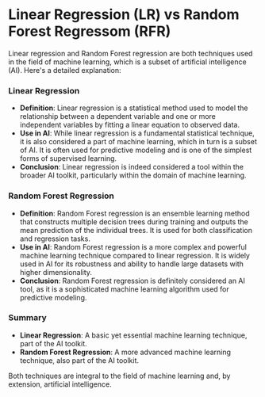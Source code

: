 # Linear Regression (LR) vs Random Forest Regressom (RFR)
Linear regression and Random Forest regression are both techniques used in the field of machine learning, which is a subset of artificial intelligence (AI). Here's a detailed explanation:

### Linear Regression
- **Definition**: Linear regression is a statistical method used to model the relationship between a dependent variable and one or more independent variables by fitting a linear equation to observed data.
- **Use in AI**: While linear regression is a fundamental statistical technique, it is also considered a part of machine learning, which in turn is a subset of AI. It is often used for predictive modeling and is one of the simplest forms of supervised learning.
- **Conclusion**: Linear regression is indeed considered a tool within the broader AI toolkit, particularly within the domain of machine learning.

### Random Forest Regression
- **Definition**: Random Forest regression is an ensemble learning method that constructs multiple decision trees during training and outputs the mean prediction of the individual trees. It is used for both classification and regression tasks.
- **Use in AI**: Random Forest regression is a more complex and powerful machine learning technique compared to linear regression. It is widely used in AI for its robustness and ability to handle large datasets with higher dimensionality.
- **Conclusion**: Random Forest regression is definitely considered an AI tool, as it is a sophisticated machine learning algorithm used for predictive modeling.

### Summary
- **Linear Regression**: A basic yet essential machine learning technique, part of the AI toolkit.
- **Random Forest Regression**: A more advanced machine learning technique, also part of the AI toolkit.

Both techniques are integral to the field of machine learning and, by extension, artificial intelligence.